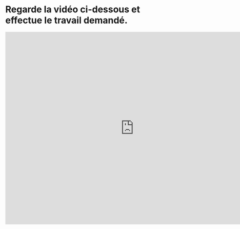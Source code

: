 # Regarde la vidéo ci-dessous et effectue le travail demandé.

<iframe iframe width="800" height="600" src="https://www.youtube.com/embed/Wm0ojGlQKxM" title="Inscription CC"
    frameborder="0" allow="accelerometer; autoplay; clipboard-write; encrypted-media; gyroscope; picture-in-picture"
    allowfullscreen></iframe>

